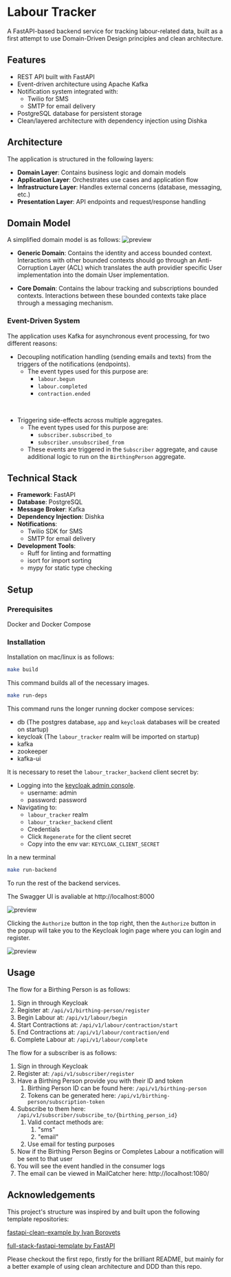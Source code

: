 # Labour Tracker

A FastAPI-based backend service for tracking labour-related data, built as a first attempt to use Domain-Driven Design principles and clean architecture.

## Features

- REST API built with FastAPI
- Event-driven architecture using Apache Kafka
- Notification system integrated with:
  - Twilio for SMS
  - SMTP for email delivery
- PostgreSQL database for persistent storage
- Clean/layered architecture with dependency injection using Dishka

## Architecture

The application is structured in the following layers:

- **Domain Layer**: Contains business logic and domain models
- **Application Layer**: Orchestrates use cases and application flow
- **Infrastructure Layer**: Handles external concerns (database, messaging, etc.)
- **Presentation Layer**: API endpoints and request/response handling

## Domain Model

A simplified domain model is as follows:
![preview](./docs/images/domain_model.svg)

- **Generic Domain**: Contains the identity and access bounded context. Interactions with other bounded contexts should go through an Anti-Corruption Layer (ACL) which translates the auth providier specific User implementation into the domain User implementation.

- **Core Domain**: Contains the labour tracking and subscriptions bounded contexts. Interactions between these bounded contexts take place through a messaging mechanism.

### Event-Driven System

The application uses Kafka for asynchronous event processing, for two different reasons:
- Decoupling notification handling (sending emails and texts) from the triggers of the notifications (endpoints).
  - The event types used for this purpose are:
    - `labour.begun`
    - `labour.completed`
    - `contraction.ended`
<br>

- Triggering side-effects across multiple aggregates.
  - The event types used for this purpose are:
    - `subscriber.subscribed_to`
    - `subscriber.unsubscribed_from`
  - These events are triggered in the `Subscriber` aggregate, and cause additional logic to run on the `BirthingPerson` aggregate.

## Technical Stack

- **Framework**: FastAPI
- **Database**: PostgreSQL
- **Message Broker**: Kafka
- **Dependency Injection**: Dishka
- **Notifications**:
  - Twilio SDK for SMS
  - SMTP for email delivery
- **Development Tools**:
  - Ruff for linting and formatting
  - isort for import sorting
  - mypy for static type checking
 
## Setup

### Prerequisites

Docker and Docker Compose

### Installation

Installation on mac/linux is as follows:

```bash
make build
```

This command builds all of the necessary images.

```bash
make run-deps
```

This command runs the longer running docker compose services:
- db (The postgres database, `app` and `keycloak` databases will be created on startup)
- keycloak (The `labour_tracker` realm will be imported on startup)
- kafka
- zookeeper
- kafka-ui

It is necessary to reset the `labour_tracker_backend` client secret by:
- Logging into the [keycloak admin console](http://localhost:8080).
  - username: admin
  - password: password
- Navigating to:
  - `labour_tracker` realm
  - `labour_tracker_backend` client
  - Credentials
  - Click `Regenerate` for the client secret
  - Copy into the env var: `KEYCLOAK_CLIENT_SECRET`

In a new terminal

```bash
make run-backend
```
To run the rest of the backend services.

The Swagger UI is avaliable at http://localhost:8000

![preview](./docs/images/swagger-ui.png)

Clicking the `Authorize` button in the top right, then the `Authorize` button in the popup will take
you to the Keycloak login page where you can login and register.

![preview](./docs/images/login.png)

## Usage

The flow for a Birthing Person is as follows:
1. Sign in through Keycloak
2. Register at: `/api/v1/birthing-person/register`
3. Begin Labour at: `/api/v1/labour/begin`
4. Start Contractions at: `/api/v1/labour/contraction/start`
5. End Contractions at: `/api/v1/labour/contraction/end`
6. Complete Labour at: `/api/v1/labour/complete`

The flow for a subscriber is as follows:
1. Sign in through Keycloak
2. Register at: `/api/v1/subscriber/register`
3. Have a Birthing Person provide you with their ID and token
    1. Birthing Person ID can be found here: `/api/v1/birthing-person`
    2. Tokens can be generated here: `/api/v1/birthing-person/subscription-token`
4. Subscribe to them here: `/api/v1/subscriber/subscribe_to/{birthing_person_id}`
    1. Valid contact methods are:
        1. "sms"
        2. "email"
    2. Use email for testing purposes
5. Now if the Birthing Person Begins or Completes Labour a notification will be sent to that user
6. You will see the event handled in the consumer logs
7. The email can be viewed in MailCatcher here: http://localhost:1080/


## Acknowledgements

This project's structure was inspired by and built upon the following template repositories:

[fastapi-clean-example by Ivan Borovets](https://github.com/ivan-borovets/fastapi-clean-example)

[full-stack-fastapi-template by FastAPI](https://github.com/fastapi/full-stack-fastapi-template)

Please checkout the first repo, firstly for the brilliant README, but mainly for a better example of using clean architecture and DDD than this repo.
